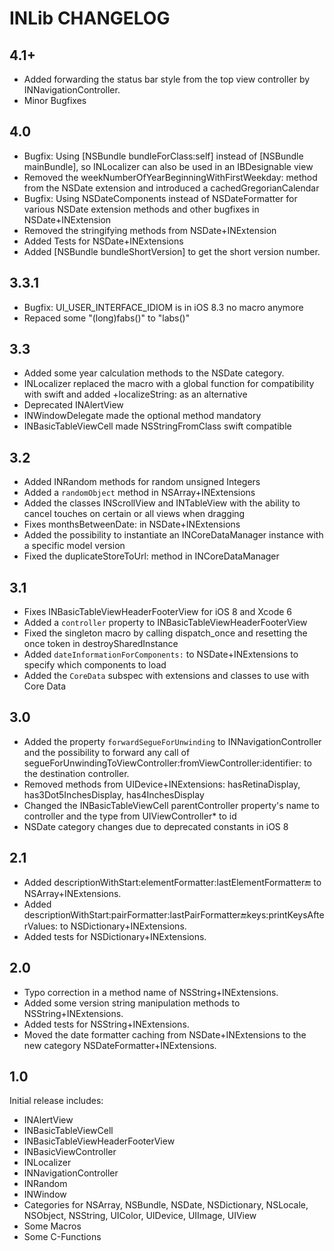 # INLib CHANGELOG

## 4.1+

- Added forwarding the status bar style from the top view controller by INNavigationController.
- Minor Bugfixes


## 4.0

- Bugfix: Using [NSBundle bundleForClass:self] instead of [NSBundle mainBundle], so INLocalizer can also be used in an IBDesignable view
- Removed the weekNumberOfYearBeginningWithFirstWeekday: method from the NSDate extension and introduced a cachedGregorianCalendar
- Bugfix: Using NSDateComponents instead of NSDateFormatter for various NSDate extension methods and other bugfixes in NSDate+INExtension
- Removed the stringifying methods from NSDate+INExtension
- Added Tests for NSDate+INExtensions
- Added [NSBundle bundleShortVersion] to get the short version number.


## 3.3.1

- Bugfix: UI_USER_INTERFACE_IDIOM is in iOS 8.3 no macro anymore
- Repaced some "(long)fabs()" to "labs()"


## 3.3

- Added some year calculation methods to the NSDate category.
- INLocalizer replaced the macro with a global function for compatibility with swift and added +localizeString: as an alternative
- Deprecated INAlertView
- INWindowDelegate made the optional method mandatory
- INBasicTableViewCell made NSStringFromClass swift compatible


## 3.2

- Added INRandom methods for random unsigned Integers
- Added a `randomObject` method in NSArray+INExtensions
- Added the classes INScrollView and INTableView with the ability to cancel touches on certain or all views when dragging
- Fixes monthsBetweenDate: in NSDate+INExtensions
- Added the possibility to instantiate an INCoreDataManager instance with a specific model version
- Fixed the duplicateStoreToUrl: method in INCoreDataManager


## 3.1

- Fixes INBasicTableViewHeaderFooterView for iOS 8 and Xcode 6
- Added a `controller` property to INBasicTableViewHeaderFooterView
- Fixed the singleton macro by calling dispatch_once and resetting the once token in destroySharedInstance
- Added `dateInformationForComponents:` to NSDate+INExtensions to specify which components to load
- Added the `CoreData` subspec with extensions and classes to use with Core Data


## 3.0

- Added the property `forwardSegueForUnwinding` to INNavigationController and the possibility to forward any call of segueForUnwindingToViewController:fromViewController:identifier: to the destination controller.
- Removed methods from UIDevice+INExtensions: hasRetinaDisplay, has3Dot5InchesDisplay, has4InchesDisplay
- Changed the INBasicTableViewCell parentController property's name to controller and the type from UIViewController* to id
- NSDate category changes due to deprecated constants in iOS 8


## 2.1

- Added descriptionWithStart:elementFormatter:lastElementFormatter:end: to NSArray+INExtensions.
- Added descriptionWithStart:pairFormatter:lastPairFormatter:end:keys:printKeysAfterValues: to NSDictionary+INExtensions.
- Added tests for NSDictionary+INExtensions.


## 2.0

- Typo correction in a method name of NSString+INExtensions.
- Added some version string manipulation methods to NSString+INExtensions.
- Added tests for NSString+INExtensions.
- Moved the date formatter caching from NSDate+INExtensions to the new category NSDateFormatter+INExtensions.


## 1.0

Initial release includes:
- INAlertView
- INBasicTableViewCell
- INBasicTableViewHeaderFooterView
- INBasicViewController
- INLocalizer
- INNavigationController
- INRandom
- INWindow
- Categories for NSArray, NSBundle, NSDate, NSDictionary, NSLocale, NSObject, NSString, UIColor, UIDevice, UIImage, UIView
- Some Macros
- Some C-Functions
